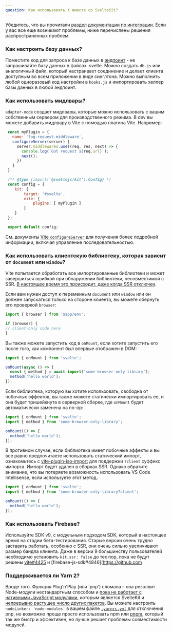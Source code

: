 ```yaml
---
question: Как использовать X вместе со SvelteKit?
---
```

Убедитесь, что вы прочитали [раздел документации по интеграции](/docs#additional-resources-integrations). Если у вас все еще возникают проблемы, ниже перечислены решения распространенных проблем.

### Как настроить базу данных?

Поместите код для запроса к базе данных в [эндпоинт](/docs#marshruty-endpointy) - не запрашивайте базу данных в файлах .svelte. Можно создать `db.js` или аналогичный файл, который настраивает соединение и делает клиента доступным во всем приложении в виде синглтона. Можно выполнить любой одноразовый код настройки в `hooks.js` и импортировать хелпер базы данных в любой эндпоинт.


### Как использовать мидлвары?

`adapter-node` создает мидлвары, которые можно использовать с вашим собственным сервером для производственного режима. В dev вы можете добавить мидлвару в Vite с помощью плагина Vite. Например:

```js
 const myPlugin = {
   name: 'log-request-middleware',
   configureServer(server) {
     server.middlewares.use((req, res, next) => {
       console.log(`Got request ${req.url}`);
       next();
     })
   }
 }

 /** @type {import('@sveltejs/kit').Config} */
 const config = {
 	kit: {
 		target: '#svelte',
 		vite: {
 			plugins: [ myPlugin ]
 		}
 	}
 };

 export default config;
 ```
 См. документы [Vite `configureServer`](https://vitejs.dev/guide/api-plugin.html#configureserver) для получения более подробной информации, включая управление последовательностью.


### Как использовать клиентскую библиотеку, которая зависит от `document` или `window`?

Vite попытается обработать все импортированные библиотеки и может завершиться ошибкой при обнаружении библиотеки, несовместимой с SSR. [В настоящее время это происходит, даже когда SSR отключен](https://github.com/sveltejs/kit/issues/754).

Если вам нужен доступ к переменным `document` или `window` или он должен запускаться только на стороне клиента, вы можете обернуть его проверкой `browser`:

```js
import { browser } from '$app/env';

if (browser) {
// client-only code here
}
```
Вы также можете запустить код в `onMount`, если хотите запустить его после того, как компонент был впервые отображен в DOM:

```js
import { onMount } from 'svelte';

onMount(async () => {
  const { method } = await import('some-browser-only-library');
  method('hello world');
});
```

Если библиотека, которую вы хотите использовать, свободна от побочных эффектов, вы также можете статически импортировать ее, и она будет тришейкнута в серверной сборке, где `onMount` будет автоматически заменена на no-op:

```js
import { onMount } from 'svelte';
import { method } from 'some-browser-only-library';

onMount(() => {
  method('hello world');
});
```

В противном случае, если библиотека имеет побочные эффекты и вы все равно предпочитаете использовать статический импорт, ознакомьтесь с [vite-plugin-iso-import](https://github.com/bluwy/vite-plugin-iso-import) для поддержки `?client` суффикс импорта. Импорт будет удален в сборках SSR. Однако обратите внимание, что вы потеряете возможность использовать VS Code Intellisense, если используете этот метод.

```js
import { onMount } from 'svelte';
import { method } from 'some-browser-only-library?client';

onMount(() => {
  method('hello world');
});
```

### Как использовать Firebase?

Используйте SDK v9, с модульным подходом SDK, который в настоящее время на стадии бета-тестирования. Старые версии очень трудно заставить работать, особенно с SSR, они очень сильно увеличивают размер бандла клиента. Даже в версии 9 большинству пользователей необходимо установить `kit.ssr: false` до тех пор, пока не будут решены [vite#4425](https://github.com/vitejs/vite/issues/4425) и [firebase-js-sdk#4846](https://github.com

### Поддерживается ли Yarn 2?

Вроде того. Функция Plug'n'Play (или 'pnp') сломана – она резолвит Node-модули нестандартным способом и [пока не работает с нативными JavaScript модулями](https://github.com/yarnpkg/berry/issues/638), которым является SvelteKit и [непрерывно растущее число других пакетов](https://blog.sindresorhus.com/get-ready-for-esm-aa53530b3f77). Вы можете настроить `nodeLinker: 'node-modules'` в вашем файле [`.yarnrc.yml`](https://yarnpkg.com/configuration/yarnrc#nodeLinker) для отключения pnp, но возможно проще просто  использовать  npm или [pnpm](https://pnpm.io/), который так же быстр и эффективен, но лучше решает проблемы совместимости модулей.